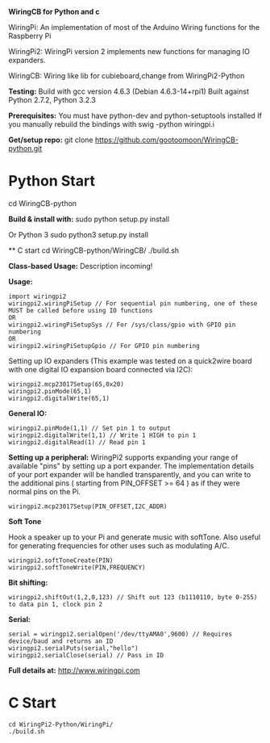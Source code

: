 **WiringCB for Python and c**

WiringPi: An implementation of most of the Arduino Wiring
	functions for the Raspberry Pi

WiringPi2: WiringPi version 2 implements new functions for managing IO expanders.

WiringCB: Wiring like lib for cubieboard,change from  WiringPi2-Python

**Testing:**
Build with gcc version 4.6.3 (Debian 4.6.3-14+rpi1)
Built against Python 2.7.2, Python 3.2.3

**Prerequisites:**
You must have python-dev and python-setuptools installed
If you manually rebuild the bindings with swig -python wiringpi.i

**Get/setup repo:**
git clone https://github.com/gootoomoon/WiringCB-python.git

Python Start
========================================

cd WiringCB-python

**Build & install with:**
sudo python setup.py install

Or Python 3
sudo python3 setup.py install

** C start
cd WiringCB-python/WiringCB/
./build.sh

**Class-based Usage:**
Description incoming!

**Usage:**

	import wiringpi2
	wiringpi2.wiringPiSetup // For sequential pin numbering, one of these MUST be called before using IO functions
	OR
	wiringpi2.wiringPiSetupSys // For /sys/class/gpio with GPIO pin numbering
	OR
	wiringpi2.wiringPiSetupGpio // For GPIO pin numbering

Setting up IO expanders (This example was tested on a quick2wire board with one digital IO expansion board connected via I2C):

	wiringpi2.mcp23017Setup(65,0x20)
	wiringpi2.pinMode(65,1)
	wiringpi2.digitalWrite(65,1)

**General IO:**

	wiringpi2.pinMode(1,1) // Set pin 1 to output
	wiringpi2.digitalWrite(1,1) // Write 1 HIGH to pin 1
	wiringpi2.digitalRead(1) // Read pin 1

**Setting up a peripheral:**
WiringPi2 supports expanding your range of available "pins" by setting up a port expander. The implementation details of
your port expander will be handled transparently, and you can write to the additional pins ( starting from PIN_OFFSET >= 64 )
as if they were normal pins on the Pi.

	wiringpi2.mcp23017Setup(PIN_OFFSET,I2C_ADDR)

**Soft Tone**

Hook a speaker up to your Pi and generate music with softTone. Also useful for generating frequencies for other uses such as modulating A/C.

	wiringpi2.softToneCreate(PIN)
	wiringpi2.softToneWrite(PIN,FREQUENCY)

**Bit shifting:**

	wiringpi2.shiftOut(1,2,0,123) // Shift out 123 (b1110110, byte 0-255) to data pin 1, clock pin 2

**Serial:**

	serial = wiringpi2.serialOpen('/dev/ttyAMA0',9600) // Requires device/baud and returns an ID
	wiringpi2.serialPuts(serial,"hello")
	wiringpi2.serialClose(serial) // Pass in ID

**Full details at:**
http://www.wiringpi.com




C Start
==============================================

	cd WiringPi2-Python/WiringPi/
	./build.sh
	




